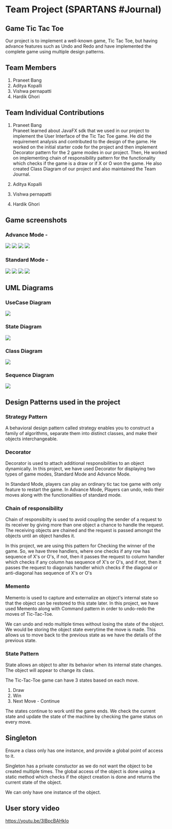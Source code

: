 # Team Project (SPARTANS #Journal)

## Game Tic Tac Toe

Our project is to implement a well-known game, Tic Tac Toe, but having advance features such as Undo and Redo and have implemented the complete game using multiple design patterns.

## Team Members

1. Praneet Bang
2. Aditya Kopalli
3. Vishwa pernapatti
4. Hardik Ghori

## Team Individual Contributions

1. Praneet Bang
<br> Praneet learned about JavaFX sdk that we used in our project to implement the User Interface of the Tic Tac Toe game. He did the requirement analysis and contributed to the design of the game. He worked on the initial starter code for the project and then implement Decorator pattern for the 2 game modes in our project. Then, He worked on implementing chain of responsibility pattern for the functionality which checks if the game is a draw or if X or O won the game. He also created Class Diagram of our project and also maintained the Team Journal. 

2. Aditya Kopalli


3. Vishwa pernapatti


4. Hardik Ghori



## Game screenshots

### Advance Mode - 

![](images/Advance1.png)
![](images/Advance2.png)
![](images/Advance3.png)
![](images/Advance4.png)

### Standard Mode -

![](images/Standard1.png)
![](images/Standard2.png)
![](images/Standard3.png)
![](images/Standard4.png)

## UML Diagrams

### UseCase Diagram
![](images/UseCaseDiagram.jpg)

### State Diagram
![](images/StatemachineDiagram.jpg)

### Class Diagram
![](images/Class%20Diagram.png)

### Sequence Diagram
![](images/Sequence%20Diagram.jpg)

## Design Patterns used in the project

### Strategy Pattern 
A behavioral design pattern called strategy enables you to construct a family of algorithms, separate them into distinct classes, and make their objects interchangeable.

### Decorator
Decorator is used to attach additional responsibilities to an object dynamically. In this project, we have used Decorator for displaying two types of game modes, Standard Mode and Advance Mode.

In Standard Mode, players can play an ordinary tic tac toe game with only feature to restart the game.
In Advance Mode, Players can undo, redo their moves along with the functionalities of standard mode.

### Chain of responsibility
Chain of responsibilty is used to avoid coupling the sender of a request to its receiver by giving more than one object a chance to handle the request. The receiving objects are chained and the request is passed amongst the objects until an object handles it.

In this project, we are using this pattern for Checking the winner of the game. So, we have three handlers, where one checks if any row has sequence of X's or O's, if not, then it passes the request to column handler which checks if any column has sequence of X's or O's, and if not, then it passes the request to diagonals handler which checks if the diagonal or anti-diagonal has sequence of X's or O's

### Memento
Memento is used to capture and externalize an object's internal state so that the object can be restored to this state later. In this project, we have used Memento along with Command pattern in order to undo-redo the moves of Tic-Tac-Toe.

We can undo and redo multiple times without losing the state of the object. We would be storing the object state everytime the move is made. This allows us to move back to the previous state as we have the details of the previous state.

### State Pattern

State allows an object to alter its behavior when its internal state changes. The object will appear to change its class.

The Tic-Tac-Toe game can have 3 states based on each move.

1. Draw
2. Win
3. Next Move - Continue

The states continue to work until the game ends. We check the current state and update the state of the machine by checking the game status on every move.

## Singleton

Ensure a class only has one instance, and provide a global point of access to it.

Singleton has a private constuctor as we do not want the object to be created multiple times. The global access of the object is done using a static method which checks if the object creation is done and returns the current state of the object.

We can only have one instance of the object.

## User story video

https://youtu.be/3IBpcBAHkIo
